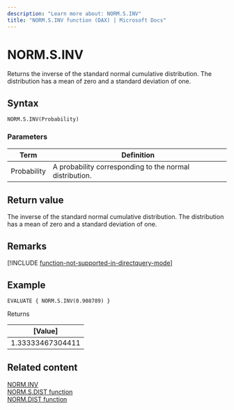 ```yaml
---
description: "Learn more about: NORM.S.INV"
title: "NORM.S.INV function (DAX) | Microsoft Docs"
---
```

# NORM.S.INV

Returns the inverse of the standard normal cumulative distribution. The distribution has a mean of zero and a standard deviation of one.

## Syntax  
  
```dax
NORM.S.INV(Probability)
```
  
### Parameters  
  
|Term|Definition|  
|--------|--------------|  
|Probability|A probability corresponding to the normal distribution.|  
  
## Return value

The inverse of the standard normal cumulative distribution. The distribution has a mean of zero and a standard deviation of one.
  
## Remarks

[!INCLUDE [function-not-supported-in-directquery-mode](includes/function-not-supported-in-directquery-mode.md)]

## Example  
  
```dax
EVALUATE { NORM.S.INV(0.908789) }
```

Returns

|[Value]  |
|---------|
|1.33333467304411    |

## Related content  

[NORM.INV](norm-inv-dax.md)  
[NORM.S.DIST function](norm-s-dist-dax.md)  
[NORM.DIST function](norm-dist-dax.md)  
